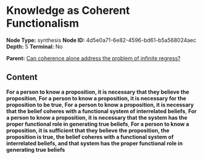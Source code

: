 # Knowledge as Coherent Functionalism

**Node Type:** synthesis
**Node ID:** 4d5e0a71-6e82-4596-bd61-b5a568024aec
**Depth:** 5
**Terminal:** No

**Parent:** [Can coherence alone address the problem of infinite regress?](can-coherence-alone-address-the-problem-of-infinite-regress-antithesis-ebce3355-9e35-4ed8-b251-28cc521fd18f.md)

## Content

**For a person to know a proposition, it is necessary that they believe the proposition**, **For a person to know a proposition, it is necessary for the proposition to be true**, **For a person to know a proposition, it is necessary that the belief coheres with a functional system of interrelated beliefs**, **For a person to know a proposition, it is necessary that the system has the proper functional role in generating true beliefs**, **For a person to know a proposition, it is sufficient that they believe the proposition, the proposition is true, the belief coheres with a functional system of interrelated beliefs, and that system has the proper functional role in generating true beliefs**
